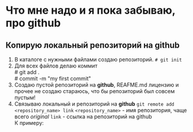 # Что мне надо и я пока забываю, про github
## Копирую локальный репозиторий на github
1. В каталоге с нужными файлами создаю репозиторий.
        `# git init`
2.  Для всех файлов делаю коммит<br>
         # git add .<br>
         # commit -m "my first commit"
3. Создаю пустой репозиторий на **github**, REAFME.md лицензию и прочее не создаю стараюсь, что бы репозиторий был совсем пустым!
4. Связываю локальный и репозиторий на **github**
        `git remote add <repository_name> link`
        `<repository_name>` - имя репозитория, чаще всего *original*
        `link` - ссылка на репозиторий на github<br>
К примеру:<br>


